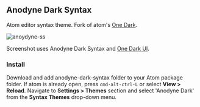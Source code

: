 ## Anodyne Dark Syntax

Atom editor syntax theme. Fork of atom's [One Dark](https://atom.io/themes/one-dark-syntax).

![anoydyne-ss](https://cloud.githubusercontent.com/assets/9450681/12700170/be527932-c794-11e5-931b-a0ad1de51d77.png)

Screenshot uses Anodyne Dark Syntax and [One Dark UI](https://atom.io/themes/one-dark-ui).

### Install

Download and add anodyne-dark-syntax folder to your Atom package folder. If atom is already open, press `cmd-alt-ctrl-L` or select __View > Reload__. Navigate to __Settings > Themes__ section and select 'Anodyne Dark' from the __Syntax Themes__ drop-down menu.

